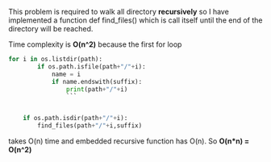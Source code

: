 This problem is required to walk all directory **recursively** so I have implemented a function
 def find_files() 
 which is call itself until the end of the directory will be reached. 

Time complexity is **O(n^2)** because the first for loop
```py
for i in os.listdir(path):
        if os.path.isfile(path+"/"+i):
            name = i
            if name.endswith(suffix):
                print(path+"/"+i)
                ```


    if os.path.isdir(path+"/"+i):
        find_files(path+"/"+i,suffix) 
```
takes O(n) time and embedded recursive function has O(n).
So **O(n*n) = O(n^2)**

